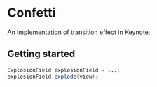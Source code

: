 # Confetti
An implementation of transition effect in Keynote.

## Getting started
  
  ```java
  ExplosionField explosionField = ...;
  explosionField.explode(view);
  ```

